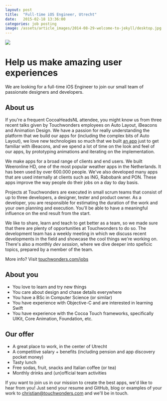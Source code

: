```yaml
---
layout: post
title:  "Full-time iOS Engineer, Utrecht"
date:   2015-02-18 13:36:00
categories: job posting
image: /assets/article_images/2014-08-29-welcome-to-jekyll/desktop.jpg
---
```


![](/assets/article_images/2015-02-18-iOS-engineer-touchwonders/touchwonders/TW-vacature.png)

# Help us make amazing user experiences

We are looking for a full-time iOS Engineer to join our small team of passionate designers and developers.

## About us

If you're a frequent CocoaHeadsNL attendee, you might know us from three recent talks given by Touchwonders employees on Auto Layout, iBeacons and Animation Design. We have a passion for really understanding the platform that we build our apps for (including the complex bits of Auto Layout), we love new technologies so much that we built [an app](http://elevate.touchwonders.com/) just to get familiar with iBeacons, and we spend a lot of time on the look and feel of our apps, by prototyping animations and iterating on the implementation.

We make apps for a broad range of clients and end users. We built Weeronline HD, one of the most popular weather apps in the Netherlands. It has been used by over 600.000 people. We've also developed many apps that are used internally at clients such as ING, Rabobank and PON. These apps improve the way people do their jobs on a day to day basis.

Projects at Touchwonders are executed in small scrum teams that consist of up to three developers, a designer, tester and product owner. As a developer, you are responsible for estimating the duration of the work and your own planning and execution. You'll be able to have a meaningful influence on the end result from the start.

We like to share, learn and teach to get better as a team, so we made sure that there are plenty of opportunities at Touchwonders to do so. The development team has a weekly meeting in which we discuss recent developments in the field and showcase the cool things we're working on. There's also a monthly *dev session*, where we dive deeper into speficic topics, prepared by a member of the team.

More info? Visit [touchwonders.com/jobs](http://www.touchwonders.com/jobs)

## About you
* You love to learn and try new things
* You care about design and chase details everywhere
* You have a BSc in Computer Science (or similar)
* You have experience with Objective-C and are interested in learning Swift
* You have experience with the Cocoa Touch frameworks, specifically UIKit, Core Animation, Foundation, etc.

## Our offer
* A great place to work, in the center of Utrecht
* A competitive salary + benefits (including pension and app discovery pocket money)
* Tasty lunch
* Free sodas, fruit, snacks and Italian coffee (or tea)
* Monthly drinks and (un)official team activities

If you want to join us in our mission to create the best apps, we'd like to hear from you! Just send your resume and GitHub, blog or examples of your work to christian@touchwonders.com and we'll be in touch.